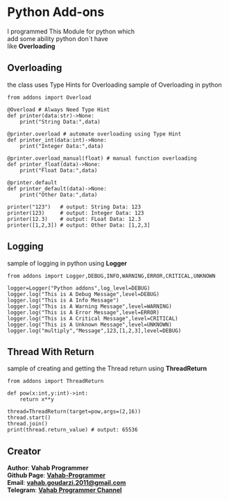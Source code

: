 # Python Add-ons
I programmed This Module for python which<br>
add some ability python don`t have<br>
like **Overloading**
## Overloading
the class uses Type Hints for Overloading
sample of Overloading in python

    from addons import Overload

    @Overload # Always Need Type Hint
    def printer(data:str)->None:
        print("String Data:",data)

    @printer.overload # automate overloading using Type Hint
    def printer_int(data:int)->None:
        print("Integer Data:",data)

    @printer.overload_manual(float) # manual function overloading
    def printer_float(data)->None:
        print("Float Data:",data)

    @printer.default
    def printer_default(data)->None:
        print("Other Data:",data)

    printer("123")   # output: String Data: 123
    printer(123)     # output: Integer Data: 123
    printer(12.3)    # output: FLoat Data: 12.3
    printer([1,2,3]) # output: Other Data: [1,2,3]
## Logging
sample of logging in python using **Logger**

    from addons import Logger,DEBUG,INFO,WARNING,ERROR,CRITICAL,UNKNOWN

    logger=Logger("Python addons",log_level=DEBUG)
    logger.log("This is A Debug Message",level=DEBUG)
    logger.log("This is A Info Message")
    logger.log("This is A Warning Message",level=WARNING)
    logger.log("This is A Error Message",level=ERROR)
    logger.log("This is A Critical Message",level=CRITICAL)
    logger.log("This is A Unknown Message",level=UNKNOWN)
    logger.log("multiply","Message",123,[1,2,3],level=DEBUG)

## Thread With Return
sample of creating and getting the Thread return using **ThreadReturn**

    from addons import ThreadReturn

    def pow(x:int,y:int)->int:
        return x**y
    
    thread=ThreadReturn(target=pow,args=(2,16))
    thread.start()
    thread.join()
    print(thread.return_value) # output: 65536
## Creator
**Author**: **Vahab Programmer**<br>
**Github Page**: **[Vahab-Programmer](https://github.com/Vahab-Programmer)**<br>
**Email**: **vahab.goudarzi.2011@gmail.com**<br>
**Telegram**: **[Vahab Programmer Channel](https://t.me/VPPchl)**<br>